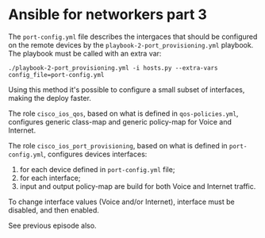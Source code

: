 # Ansible for networkers part 3

The `port-config.yml` file describes the intergaces that should be configured on the remote devices by the `playbook-2-port_provisioning.yml` playbook. The playbook must be called with an extra var:

~~~
./playbook-2-port_provisioning.yml -i hosts.py --extra-vars config_file=port-config.yml
~~~

Using this method it's possible to configure a small subset of interfaces, making the deploy faster.

The role `cisco_ios_qos`, based on what is defined in `qos-policies.yml`, configures generic class-map and generic policy-map for Voice and Internet.

The role `cisco_ios_port_provisioning`, based on what is defined in `port-config.yml`, configures devices interfaces:

1. for each device defined in `port-config.yml` file;
2. for each interface;
3. input and output policy-map are build for both Voice and Internet traffic.

To change interface values (Voice and/or Internet), interface must be disabled, and then enabled.

See previous episode also.
